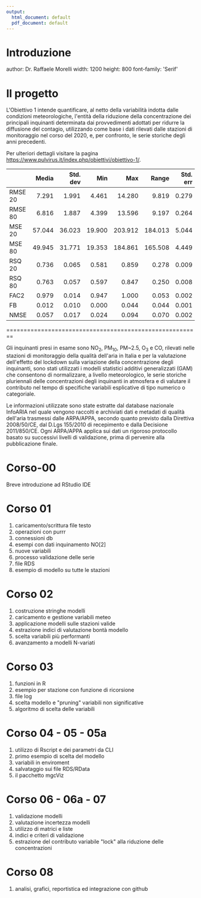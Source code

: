 ```yaml
---
output:
  html_document: default
  pdf_document: default
---
```

Introduzione
========================================================
author: Dr. Raffaele Morelli
width: 1200
height: 800
font-family: 'Serif'


Il progetto
========================================================

L'Obiettivo 1 intende quantificare, al netto della variabilità indotta dalle condizioni meteorologiche, l'entità della riduzione della concentrazione dei principali inquinanti determinata dai provvedimenti adottati per ridurre la diffusione del contagio, utilizzando come base i dati rilevati dalle stazioni di monitoraggio nel corso del 2020, e, per confronto, le serie storiche degli anni precedenti. 

Per ulteriori dettagli visitare la pagina <https://www.pulvirus.it/index.php/obiettivi/obiettivo-1/>.

|        |  Media| Std. dev|    Min|     Max|   Range| Std. err|
|:-------|------:|--------:|------:|-------:|-------:|--------:|
|RMSE 20 |  7.291|    1.991|  4.461|  14.280|   9.819|    0.279|
|RMSE 80 |  6.816|    1.887|  4.399|  13.596|   9.197|    0.264|
|MSE 20  | 57.044|   36.023| 19.900| 203.912| 184.013|    5.044|
|MSE 80  | 49.945|   31.771| 19.353| 184.861| 165.508|    4.449|
|RSQ 20  |  0.736|    0.065|  0.581|   0.859|   0.278|    0.009|
|RSQ 80  |  0.763|    0.057|  0.597|   0.847|   0.250|    0.008|
|FAC2    |  0.979|    0.014|  0.947|   1.000|   0.053|    0.002|
|FB      |  0.012|    0.010|  0.000|   0.044|   0.044|    0.001|
|NMSE    |  0.057|    0.017|  0.024|   0.094|   0.070|    0.002|


========================================================

Gli inquinanti presi in esame sono NO<sub>2</sub>, PM<sub>10</sub>, PM~2.5, O<sub>3</sub> e CO, rilevati nelle stazioni di monitoraggio della qualità dell'aria in Italia e per la valutazione dell'effetto del lockdown sulla variazione della concentrazione degli inquinanti, sono stati utilizzati i modelli statistici additivi generalizzati (GAM) che consentono di normalizzare, a livello meteorologico, le serie storiche pluriennali delle concentrazioni degli inquinanti in atmosfera e di valutare il contributo nel tempo di specifiche variabili esplicative di tipo numerico o categoriale.

Le informazioni utilizzate sono state estratte dal database nazionale InfoARIA nel quale vengono raccolti e archiviati dati e metadati di qualità dell'aria trasmessi dalle ARPA/APPA, secondo quanto previsto dalla Direttiva 2008/50/CE, dal D.Lgs 155/2010 di recepimento e dalla Decisione 2011/850/CE. Ogni ARPA/APPA applica sui dati un rigoroso protocollo basato su successivi livelli di validazione, prima di pervenire alla pubblicazione finale.

Corso-00
========================================================

Breve introduzione ad RStudio IDE

Corso 01
========================================================

1. caricamento/scrittura file testo 
2. operazioni con purrr
3. connessioni db
4. esempi con dati inquinamento NO[2]
5. nuove variabili
6. processo validazione delle serie
7. file RDS
8. esempio di modello su tutte le stazioni


Corso 02
========================================================

1. costruzione stringhe modelli 
2. caricamento e gestione variabili meteo 
3. applicazione modelli sulle stazioni valide
4. estrazione indici di valutazione bontà modello
5. scelta variabili più performanti
6. avanzamento a modelli N-variati


Corso 03
========================================================

1. funzioni in R
2. esempio per stazione con funzione di ricorsione
3. file log
4. scelta modello e "pruning" variabili non significative
5. algoritmo di scelta delle variabili


Corso 04 - 05 - 05a
========================================================

1. utilizzo di Rscript e dei parametri da CLI
2. primo esempio di scelta del modello 
3. variabili in enviroment
4. salvataggio sui file RDS/RData
5. il pacchetto mgcViz


Corso 06 - 06a - 07
========================================================

1. validazione modelli
2. valutazione incertezza modelli
3. utilizzo di matrici e liste
4. indici e criteri di validazione
5. estrazione del contributo variabile "lock" alla riduzione delle concentrazioni



Corso 08
========================================================

1. analisi, grafici, reportistica ed integrazione con github

